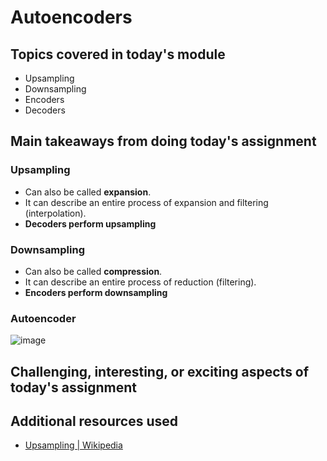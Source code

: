 # Autoencoders

## Topics covered in today's module
* Upsampling 
* Downsampling
* Encoders
* Decoders

## Main takeaways from doing today's assignment
### Upsampling
- Can also be called **expansion**.
- It can describe an entire process of expansion and filtering (interpolation).
- **Decoders perform upsampling**

### Downsampling
- Can also be called **compression**.
- It can describe an entire process of reduction (filtering). 
- **Encoders perform downsampling**

### Autoencoder
![image](https://user-images.githubusercontent.com/70928356/232730848-f4ebd8d6-fc40-4395-bb24-0b3b298bbdc8.png)


## Challenging, interesting, or exciting aspects of today's assignment
<To be filled>

## Additional resources used 
- [Upsampling | Wikipedia](https://en.wikipedia.org/wiki/Upsampling)
